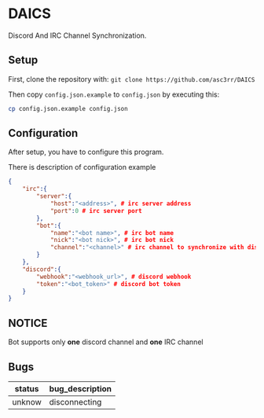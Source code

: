 # DAICS
Discord And IRC Channel Synchronization.

## Setup
First, clone the repository with: `git clone https://github.com/asc3rr/DAICS`

Then copy `config.json.example` to `config.json` by executing this: 
```sh
cp config.json.example config.json
```

## Configuration
After setup, you have to configure this program.

There is description of configuration example
```json
{
    "irc":{
        "server":{
            "host":"<address>", # irc server address
            "port":0 # irc server port
        },
        "bot":{
            "name":"<bot name>", # irc bot name
            "nick":"<bot nick>", # irc bot nick
            "channel":"<channel>" # irc channel to synchronize with discord
        }
    },
    "discord":{
        "webhook":"<webhook_url>", # discord webhook
        "token":"<bot_token>" # discord bot token
    }
}
```

## NOTICE
Bot supports only **one** discord channel and **one** IRC channel

## Bugs
| status | bug_description |
| --------- | --------------- |
| unknow    | disconnecting